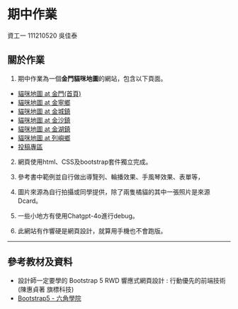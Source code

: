 # 期中作業
資工一 111210520 吳佳泰

## 關於作業
1. 期中作業為一個**金門貓咪地圖**的網站，包含以下頁面。
* [貓咪地圖 at 金門(首頁)](https://taitaiwu.github.io/wp/Midterm%20Homework/%E6%9C%9F%E4%B8%AD%E4%BD%9C%E6%A5%AD.html)
* [貓咪地圖 at 金寧鄉](https://taitaiwu.github.io/wp/Midterm%20Homework/%E9%87%91%E5%AF%A7%E9%84%89.html)
* [貓咪地圖 at 金城鎮](https://taitaiwu.github.io/wp/Midterm%20Homework/%E9%87%91%E5%9F%8E%E9%8E%AE.html)
* [貓咪地圖 at 金沙鎮](https://taitaiwu.github.io/wp/Midterm%20Homework/%E9%87%91%E6%B2%99%E9%8E%AE.html)
* [貓咪地圖 at 金湖鎮](https://taitaiwu.github.io/wp/Midterm%20Homework/%E9%87%91%E6%B9%96%E9%8E%AE.html)
* [貓咪地圖 at 列嶼鄉](https://taitaiwu.github.io/wp/Midterm%20Homework/%E5%88%97%E5%B6%BC%E9%84%89.html)
* [投稿專區](https://taitaiwu.github.io/wp/Midterm%20Homework/%E6%8A%95%E7%A8%BF%E5%B0%88%E5%8D%80.html)


2. 網頁使用html、CSS及bootstrap套件獨立完成。

3. 參考書中範例並自行做出導覽列、輪播效果、手風琴效果、表單等，

4. 圖片來源為自行拍攝或同學提供，除了兩隻橘貓的其中一張照片是來源Dcard。

5. 一些小地方有使用Chatgpt-4o進行debug。

6. 此網站有作響硬是網頁設計，就算用手機也不會跑版。

---

## 參考教材及資料 

* 設計師一定要學的 Bootstrap 5 RWD 響應式網頁設計 : 行動優先的前端技術 (陳惠貞著 旗標科技)  
* [Bootstrap5 - 六角學院](https://bootstrap5.hexschool.com/docs/5.1/getting-started/introduction/)
